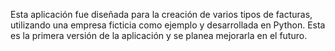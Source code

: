 Esta aplicación fue diseñada para la creación de varios tipos de facturas, utilizando una empresa ficticia como ejemplo y desarrollada en Python.
Esta es la primera versión de la aplicación y se planea mejorarla en el futuro.
